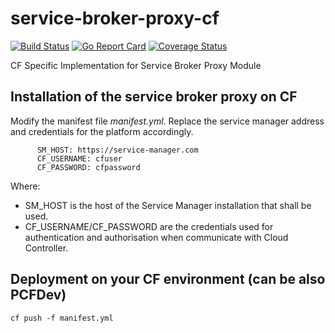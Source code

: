 # service-broker-proxy-cf

[![Build Status](https://travis-ci.org/Peripli/service-broker-proxy-cf.svg?branch=master)](https://travis-ci.org/Peripli/service-broker-proxy-cf)
[![Go Report Card](https://goreportcard.com/badge/github.com/Peripli/service-broker-proxy-cf)](https://goreportcard.com/report/github.com/Peripli/service-broker-proxy-cf)
[![Coverage Status](https://coveralls.io/repos/github/Peripli/service-broker-proxy-cf/badge.svg?branch=master)](https://coveralls.io/github/Peripli/service-broker-proxy-cf)

CF Specific Implementation for Service Broker Proxy Module

## Installation of the service broker proxy on CF
Modify the manifest file *manifest.yml*. Replace the service manager address and credentials for the platform accordingly.

```
      SM_HOST: https://service-manager.com
      CF_USERNAME: cfuser
      CF_PASSWORD: cfpassword
```

Where:
* SM_HOST is the host of the Service Manager installation that shall be used.
* CF_USERNAME/CF_PASSWORD are the credentials used for authentication and authorisation when communicate with Cloud Controller. 

## Deployment on your CF environment (can be also PCFDev)
```
cf push -f manifest.yml
```
